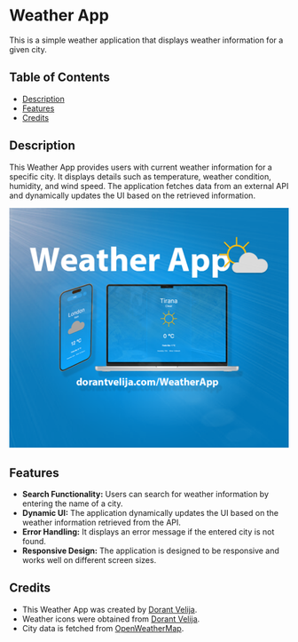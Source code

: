 # Weather App

This is a simple weather application that displays weather information for a given city.

## Table of Contents
- [Description](#description)
- [Features](#features)
- [Credits](#credits)

## Description

This Weather App provides users with current weather information for a specific city. It displays details such as temperature, weather condition, humidity, and wind speed. The application fetches data from an external API and dynamically updates the UI based on the retrieved information.


![Screenshot](https://github.com/DorantVelija/weatherapp/blob/main/weatherApp.png)


## Features

- **Search Functionality:** Users can search for weather information by entering the name of a city.
- **Dynamic UI:** The application dynamically updates the UI based on the weather information retrieved from the API.
- **Error Handling:** It displays an error message if the entered city is not found.
- **Responsive Design:** The application is designed to be responsive and works well on different screen sizes.


## Credits

- This Weather App was created by [Dorant Velija](https/github.com/DorantVelija).
- Weather icons were obtained from [Dorant Velija](https://www.figma.com/file/aS20fWvUbRfLLiyQrgVBca/WeatherApp?type=design&node-id=0%3A1&mode=design&t=o8FaxppugbOFYWFH-1).
- City data is fetched from [OpenWeatherMap](https://openweathermap.org).




